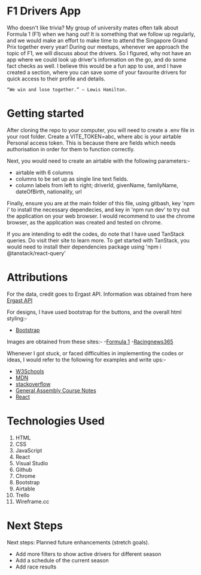 # F1 Drivers App

Who doesn't like trivia? My group of university mates often talk about Formula 1 (F1) when we hang out! It is something that we follow up regularly, and we would make an effort to make time to attend the Singapore Grand Prix together every year! During our meetups, whenever we approach the topic of F1, we will discuss about the drivers. So I figured, why not have an app where we could look up driver's information on the go, and do some fact checks as well. I believe this would be a fun app to use, and I have created a section, where you can save some of your favourite drivers for quick access to their profile and details.

```
“We win and lose together.” – Lewis Hamilton.
```

# Getting started

After cloning the repo to your computer, you will need to create a .env file in your root folder. Create a VITE_TOKEN=abc, where abc is your airtable Personal access token. This is because there are fields which needs authorisation in order for them to function correctly.

Next, you would need to create an airtable with the following parameters:-

- airtable with 6 columns
- columns to be set up as single line text fields.
- column labels from left to right; driverId, givenName, familyName, dateOfBirth, nationality, url

Finally, ensure you are at the main folder of this file, using gitbash, key 'npm i' to install the necessary dependecies, and key in 'npm run dev' to try out the application on your web browser. I would recommend to use the chrome browser, as the application was created and tested on chrome.

If you are intending to edit the codes, do note that I have used TanStack queries. Do visit their site to learn more. To get started with TanStack, you would need to install their dependencies package using 'npm i @tanstack/react-query'

# Attributions

For the data, credit goes to Ergast API. Information was obtained from here [Ergast API](https://documenter.getpostman.com/view/11586746/SztEa7bL#intro)

For designs, I have used bootstrap for the buttons, and the overall html styling:-

- [Bootstrap](https://getbootstrap.com/)

Images are obtained from these sites:-
-[Formula 1](https://www.formula1.com/en/latest/article/driver-of-the-day-2024.1I7A0iPl3nMaXyPIeFVFLZ)
-[Racingnews365](https://racingnews365.com/schedule-for-the-f1-2022-singapore-grand-prix)

Whenever I got stuck, or faced difficulties in implementing the codes or ideas, I would refer to the following for examples and write ups:-

- [W3Schools](https://www.w3schools.com/)
- [MDN](https://developer.mozilla.org/en-US/)
- [stackoverflow](https://stackoverflow.com/)
- [General Assembly Course Notes](https://generalassemb.ly/)
- [React](https://react.dev/learn)

# Technologies Used

1. HTML
1. CSS
1. JavaScript
1. React
1. Visual Studio
1. Github
1. Chrome
1. Bootstrap
1. Airtable
1. Trello
1. Wireframe.cc

# Next Steps

Next steps: Planned future enhancements (stretch goals).

- Add more filters to show active drivers for different season
- Add a schedule of the current season
- Add race results
